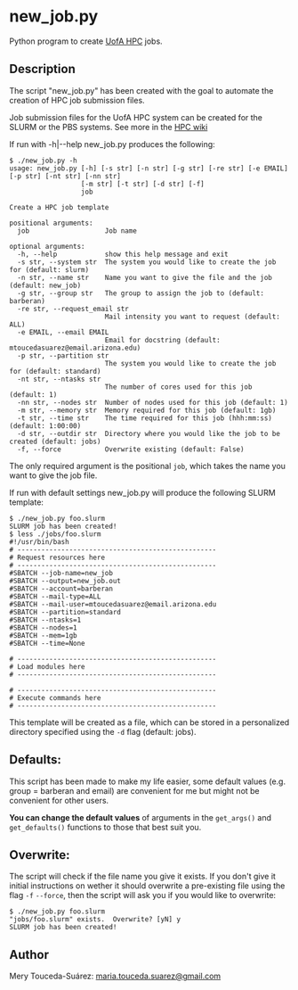 # new_job.py
Python program to create [UofA HPC](https://public.confluence.arizona.edu/display/UAHPC/HPC+Documentation) jobs. 

## Description
The script "new_job.py" has been created with the goal to automate the creation of HPC job submission files. 

Job submission files for the UofA HPC system can be created for the SLURM or the PBS systems. 
See more in the [HPC wiki](https://public.confluence.arizona.edu/display/UAHPC/HPC+Documentation)

If run with -h|--help new_job.py produces the following:

```
$ ./new_job.py -h
usage: new_job.py [-h] [-s str] [-n str] [-g str] [-re str] [-e EMAIL] [-p str] [-nt str] [-nn str]
                  [-m str] [-t str] [-d str] [-f]
                  job

Create a HPC job template

positional arguments:
  job                   Job name

optional arguments:
  -h, --help            show this help message and exit
  -s str, --system str  The system you would like to create the job for (default: slurm)
  -n str, --name str    Name you want to give the file and the job (default: new_job)
  -g str, --group str   The group to assign the job to (default: barberan)
  -re str, --request_email str
                        Mail intensity you want to request (default: ALL)
  -e EMAIL, --email EMAIL
                        Email for docstring (default: mtoucedasuarez@email.arizona.edu)
  -p str, --partition str
                        The system you would like to create the job for (default: standard)
  -nt str, --ntasks str
                        The number of cores used for this job (default: 1)
  -nn str, --nodes str  Number of nodes used for this job (default: 1)
  -m str, --memory str  Memory required for this job (default: 1gb)
  -t str, --time str    The time required for this job (hhh:mm:ss) (default: 1:00:00)
  -d str, --outdir str  Directory where you would like the job to be created (default: jobs)
  -f, --force           Overwrite existing (default: False)
```


The only required argument is the positional `job`, which takes the name you want to give the job file. 

If run with default settings new_job.py will produce the following SLURM template: 

```
$ ./new_job.py foo.slurm
SLURM job has been created!
$ less ./jobs/foo.slurm
#!/usr/bin/bash
# --------------------------------------------------
# Request resources here
# --------------------------------------------------
#SBATCH --job-name=new_job
#SBATCH --output=new_job.out
#SBATCH --account=barberan
#SBATCH --mail-type=ALL
#SBATCH --mail-user=mtoucedasuarez@email.arizona.edu
#SBATCH --partition=standard
#SBATCH --ntasks=1
#SBATCH --nodes=1
#SBATCH --mem=1gb
#SBATCH --time=None

# --------------------------------------------------
# Load modules here
# --------------------------------------------------

# --------------------------------------------------
# Execute commands here
# --------------------------------------------------
```

This template will be created as a file, which can be stored in a personalized directory specified using the `-d` flag (default: jobs).


## Defaults: 
This script has been made to make my life easier, some default values (e.g. group = barberan and email) are convenient for me but might not be convenient for other users. 

**You can change the default values** of arguments in the `get_args()` and `get_defaults()` functions to those that best suit you.  

## Overwrite: 
The script will check if the file name you give it exists. If you don't give it initial instructions on wether it should overwrite a pre-existing file using the flag `-f` `--force`, then the script will ask you if you would like to overwrite: 

```
$ ./new_job.py foo.slurm
"jobs/foo.slurm" exists.  Overwrite? [yN] y
SLURM job has been created!
```

## Author
Mery Touceda-Suárez: maria.touceda.suarez@gmail.com
